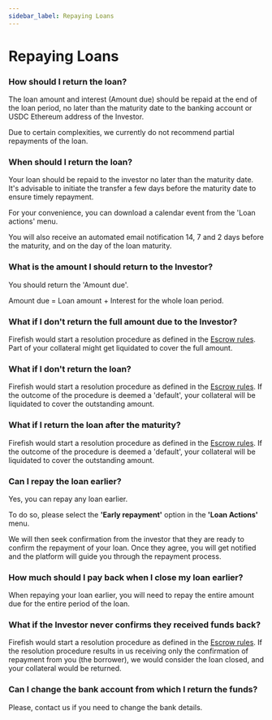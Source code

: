 ```yaml
---
sidebar_label: Repaying Loans
---
```


# Repaying Loans

### How should I return the loan?

The loan amount and interest (Amount due) should be repaid at the end of the loan period, no later than the maturity date to the banking account or USDC Ethereum address of the Investor.

Due to certain complexities, we currently do not recommend partial repayments of the loan.

### When should I return the loan?

Your loan should be repaid to the investor no later than the maturity date. It's advisable to initiate the transfer a few days before the maturity date to ensure timely repayment.

For your convenience, you can download a calendar event from the 'Loan actions' menu.

You will also receive an automated email notification 14, 7 and 2 days before the maturity, and on the day of the loan maturity.

### What is the amount I should return to the Investor?

You should return the 'Amount due'.

Amount due = Loan amount + Interest for the whole loan period.

### What if I don't return the full amount due to the Investor?

Firefish would start a resolution procedure as defined in the [Escrow rules](https://assets.super.so/7ce03212-1a0b-4440-8fd6-50d4268e76ad/files/34d881df-d023-4c31-a3fe-9407dbebb5cd.pdf). Part of your collateral might get liquidated to cover the full amount.

### What if I don't return the loan?

Firefish would start a resolution procedure as defined in the [Escrow rules](https://assets.super.so/7ce03212-1a0b-4440-8fd6-50d4268e76ad/files/34d881df-d023-4c31-a3fe-9407dbebb5cd.pdf). If the outcome of the procedure is deemed a 'default', your collateral will be liquidated to cover the outstanding amount.

### What if I return the loan after the maturity?

Firefish would start a resolution procedure as defined in the [Escrow rules](https://assets.super.so/7ce03212-1a0b-4440-8fd6-50d4268e76ad/files/34d881df-d023-4c31-a3fe-9407dbebb5cd.pdf). If the outcome of the procedure is deemed a 'default', your collateral will be liquidated to cover the outstanding amount.

### Can I repay the loan earlier?

Yes, you can repay any loan earlier.

To do so, please select the **'Early repayment'** option in the **'Loan Actions'** menu.

We will then seek confirmation from the investor that they are ready to confirm the repayment of your loan. Once they agree, you will get notified and the platform will guide you through the repayment process.

### How much should I pay back when I close my loan earlier?

When repaying your loan earlier, you will need to repay the entire amount due for the entire period of the loan.

### What if the Investor never confirms they received funds back?

Firefish would start a resolution procedure as defined in the [Escrow rules](https://assets.super.so/7ce03212-1a0b-4440-8fd6-50d4268e76ad/files/34d881df-d023-4c31-a3fe-9407dbebb5cd.pdf). If the resolution procedure results in us receiving only the confirmation of repayment from you (the borrower), we would consider the loan closed, and your collateral would be returned.

### Can I change the bank account from which I return the funds?

Please, contact us if you need to change the bank details.